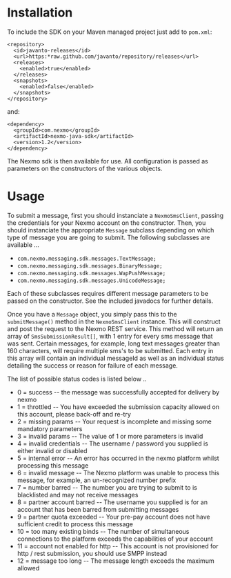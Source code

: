 # Installation

To include the SDK on your Maven managed project just add to `pom.xml`:

    <repository>
      <id>javanto-releases</id>
      <url>https:*raw.github.com/javanto/repository/releases</url>
      <releases>
        <enabled>true</enabled>
      </releases>
      <snapshots>
        <enabled>false</enabled>
      </snapshots>
    </repository>

and:

    <dependency>
      <groupId>com.nexmo</groupId>
      <artifactId>nexmo-java-sdk</artifactId>
      <version>1.2</version>
    </dependency>

The Nexmo sdk is then available for use. All configuration is passed as parameters on the constructors of the various objects.

# Usage

To submit a message, first you should instanciate a `NexmoSmsClient`, passing the credentials for your Nexmo account on the constructor.
Then, you should instanciate the appropriate `Message` subclass depending on which type of message you are going to submit.
The following subclasses are available ...

* `com.nexmo.messaging.sdk.messages.TextMessage;`
* `com.nexmo.messaging.sdk.messages.BinaryMessage;`
* `com.nexmo.messaging.sdk.messages.WapPushMessage;`
* `com.nexmo.messaging.sdk.messages.UnicodeMessage;`

Each of these subclasses requires different message parameters to be passed on the constructor.
See the included javadocs for further details.

Once you have a `Message` object, you simply pass this to the `submitMessage()` method in the `NexmoSmsClient` instance.
This will construct and post the request to the Nexmo REST service.
This method will return an array of `SmsSubmissionResult[]`, with 1 entry for every sms message that was sent.
Certain messages, for example, long text messages greater than 160 characters, will require multiple sms's to be submitted.
Each entry in this array will contain an individual messageId as well as an individual status detailing the success or reason for failure of each message.

The list of possible status codes is listed below ..

* 0 = success  -- the message was successfully accepted for delivery by nexmo
* 1 = throttled -- You have exceeded the submission capacity allowed on this account, please back-off and re-try
* 2 = missing params -- Your request is incomplete and missing some mandatory parameters
* 3 = invalid params -- The value of 1 or more parameters is invalid
* 4 = invalid credentials -- The username / password you supplied is either invalid or disabled
* 5 = internal error -- An error has occurred in the nexmo platform whilst processing this message
* 6 = invalid message -- The Nexmo platform was unable to process this message, for example, an un-recognized number prefix
* 7 = number barred -- The number you are trying to submit to is blacklisted and may not receive messages
* 8 = partner account barred -- The username you supplied is for an account that has been barred from submitting messages
* 9 = partner quota exceeded -- Your pre-pay account does not have sufficient credit to process this message
* 10 = too many existing binds -- The number of simultaneous connections to the platform exceeds the capabilities of your account
* 11 = account not enabled for http -- This account is not provisioned for http / rest submission, you should use SMPP instead
* 12 = message too long -- The message length exceeds the maximum allowed

